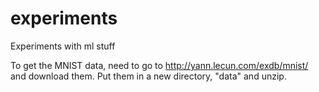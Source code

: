 # experiments
Experiments with ml stuff

To get the MNIST data, need to go to http://yann.lecun.com/exdb/mnist/ and download them. Put them in a new directory, "data" and unzip.

